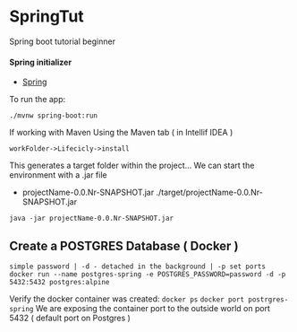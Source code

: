 # SpringTut
Spring boot tutorial beginner


#### Spring initializer

 - [Spring](https://start.spring.io)

To run the app:

```
./mvnw spring-boot:run
```

If working with Maven
Using the Maven tab ( in Intellif IDEA )
```
workFolder->Lifecicly->install
```
This generates a target folder within the project...
We can start the environment with a .jar file
 - projectName-0.0.Nr-SNAPSHOT.jar
./target/projectName-0.0.Nr-SNAPSHOT.jar
```$xslt
java -jar projectName-0.0.Nr-SNAPSHOT.jar
```

## Create a POSTGRES Database ( Docker )
```$xslt
simple password | -d - detached in the background | -p set ports 
docker run --name postgres-spring -e POSTGRES_PASSWORD=password -d -p 5432:5432 postgres:alpine
```
Verify the docker container was created:
```docker ps```
```docker port postrgres-spring```
We are exposing the container port to the outside world on port 5432 ( default port on Postgres )

